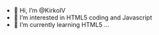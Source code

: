 - 👋 Hi, I’m @KirkoIV
- 👀 I’m interested in HTML5 coding and Javascript
- 🌱 I’m currently learning HTML5
...

<!---
KirkoIV/KirkoIV is a ✨ special ✨ repository because its `README.md` (this file) appears on your GitHub profile.
You can click the Preview link to take a look at your changes.
--->
